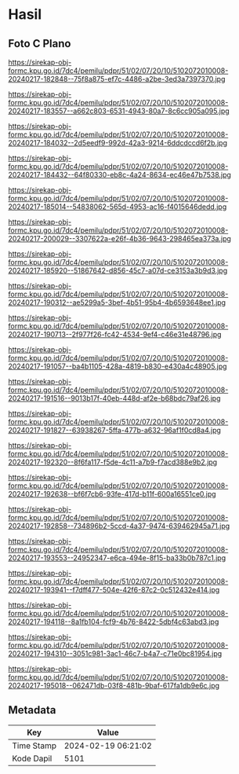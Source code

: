 # Hasil

## Foto C Plano

https://sirekap-obj-formc.kpu.go.id/7dc4/pemilu/pdpr/51/02/07/20/10/5102072010008-20240217-182848--75f8a875-ef7c-4486-a2be-3ed3a7397370.jpg

https://sirekap-obj-formc.kpu.go.id/7dc4/pemilu/pdpr/51/02/07/20/10/5102072010008-20240217-183557--a662c803-6531-4943-80a7-8c6cc905a095.jpg

https://sirekap-obj-formc.kpu.go.id/7dc4/pemilu/pdpr/51/02/07/20/10/5102072010008-20240217-184032--2d5eedf9-992d-42a3-9214-6ddcdccd6f2b.jpg

https://sirekap-obj-formc.kpu.go.id/7dc4/pemilu/pdpr/51/02/07/20/10/5102072010008-20240217-184432--64f80330-eb8c-4a24-8634-ec46e47b7538.jpg

https://sirekap-obj-formc.kpu.go.id/7dc4/pemilu/pdpr/51/02/07/20/10/5102072010008-20240217-185014--54838062-565d-4953-ac16-f4015646dedd.jpg

https://sirekap-obj-formc.kpu.go.id/7dc4/pemilu/pdpr/51/02/07/20/10/5102072010008-20240217-200029--3307622a-e26f-4b36-9643-298465ea373a.jpg

https://sirekap-obj-formc.kpu.go.id/7dc4/pemilu/pdpr/51/02/07/20/10/5102072010008-20240217-185920--51867642-d856-45c7-a07d-ce3153a3b9d3.jpg

https://sirekap-obj-formc.kpu.go.id/7dc4/pemilu/pdpr/51/02/07/20/10/5102072010008-20240217-190312--ae5299a5-3bef-4b51-95b4-4b6593648ee1.jpg

https://sirekap-obj-formc.kpu.go.id/7dc4/pemilu/pdpr/51/02/07/20/10/5102072010008-20240217-190713--2f977f26-fc42-4534-9ef4-c46e31e48796.jpg

https://sirekap-obj-formc.kpu.go.id/7dc4/pemilu/pdpr/51/02/07/20/10/5102072010008-20240217-191057--ba4b1105-428a-4819-b830-e430a4c48905.jpg

https://sirekap-obj-formc.kpu.go.id/7dc4/pemilu/pdpr/51/02/07/20/10/5102072010008-20240217-191516--9013b17f-40eb-448d-af2e-b68bdc79af26.jpg

https://sirekap-obj-formc.kpu.go.id/7dc4/pemilu/pdpr/51/02/07/20/10/5102072010008-20240217-191827--63938267-5ffa-477b-a632-96af1f0cd8a4.jpg

https://sirekap-obj-formc.kpu.go.id/7dc4/pemilu/pdpr/51/02/07/20/10/5102072010008-20240217-192320--8f6fa117-f5de-4c11-a7b9-f7acd388e9b2.jpg

https://sirekap-obj-formc.kpu.go.id/7dc4/pemilu/pdpr/51/02/07/20/10/5102072010008-20240217-192638--bf6f7cb6-93fe-417d-b11f-600a16551ce0.jpg

https://sirekap-obj-formc.kpu.go.id/7dc4/pemilu/pdpr/51/02/07/20/10/5102072010008-20240217-192858--734896b2-5ccd-4a37-9474-639462945a71.jpg

https://sirekap-obj-formc.kpu.go.id/7dc4/pemilu/pdpr/51/02/07/20/10/5102072010008-20240217-193553--24952347-e6ca-494e-8f15-ba33b0b787c1.jpg

https://sirekap-obj-formc.kpu.go.id/7dc4/pemilu/pdpr/51/02/07/20/10/5102072010008-20240217-193941--f7dff477-504e-42f6-87c2-0c512432e414.jpg

https://sirekap-obj-formc.kpu.go.id/7dc4/pemilu/pdpr/51/02/07/20/10/5102072010008-20240217-194118--8a1fb104-fcf9-4b76-8422-5dbf4c63abd3.jpg

https://sirekap-obj-formc.kpu.go.id/7dc4/pemilu/pdpr/51/02/07/20/10/5102072010008-20240217-194310--3051c981-3ac1-46c7-b4a7-c71e0bc81954.jpg

https://sirekap-obj-formc.kpu.go.id/7dc4/pemilu/pdpr/51/02/07/20/10/5102072010008-20240217-195018--062471db-03f8-481b-9baf-617fa1db9e6c.jpg


## Metadata

| Key        | Value               |
| ---------- | ------------------- |
| Time Stamp | 2024-02-19 06:21:02 |
| Kode Dapil | 5101                |



